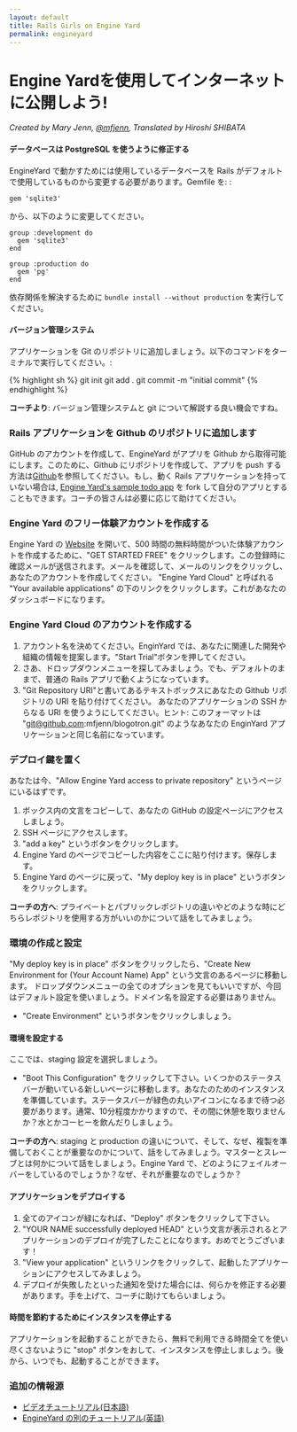 ```yaml
---
layout: default
title: Rails Girls on Engine Yard
permalink: engineyard
---
```


# Engine Yardを使用してインターネットに公開しよう!

*Created by Mary Jenn, [@mfjenn](https://twitter.com/mfjenn), Translated by Hiroshi SHIBATA*

#### データベースは PostgreSQL を使うように修正する

EngineYard で動かすためには使用しているデータベースを Rails がデフォルトで使用しているものから変更する必要があります。Gemfile を:
:

    gem 'sqlite3'

から、以下のように変更してください。

    group :development do
      gem 'sqlite3'
    end

    group :production do
      gem 'pg'
    end

依存関係を解決するために `bundle install --without production` を実行してください。

#### バージョン管理システム

アプリケーションを Git のリポジトリに追加しましょう。以下のコマンドをターミナルで実行してください。:

{% highlight sh %}
git init
git add .
git commit -m "initial commit"
{% endhighlight %}

__コーチより__: バージョン管理システムと git について解説する良い機会ですね。

### Rails アプリケーションを Github のリポジトリに追加します

GitHub のアカウントを作成して、EngineYard がアプリを Github から取得可能にします。このために、Github にリポジトリを作成して、アプリを push する方法は[Github](https://help.github.com/articles/create-a-repo)を参照してください。もし、動く Rails アプリケーションを持っていない場合は, [Engine Yard's sample todo app](https://github.com/engineyard/todo) を fork して自分のアプリとすることもできます。コーチの皆さんは必要に応じて助けてください。

### Engine Yard のフリー体験アカウントを作成する

Engine Yard の [Website](https://www.engineyard.com/) を開いて、500 時間の無料時間がついた体験アカウントを作成するために、"GET STARTED FREE" をクリックします。この登録時に確認メールが送信されます。メールを確認して、メールのリンクをクリックし、あなたのアカウントを作成してください。 "Engine Yard Cloud" と呼ばれる "Your available applications" の下のリンクをクリックします。これがあなたのダッシュボードになります。

### Engine Yard Cloud のアカウントを作成する

 1. アカウント名を決めてください。EnginYard では、あなたに関連した開発や組織の情報を提案します。"Start Trial"ボタンを押してください。
 2. さあ、ドロップダウンメニューを探してみましょう。でも、デフォルトのままで、普通の Rails アプリで動くようになっています。
 3. "Git Repository URI"と書いてあるテキストボックスにあなたの Github リポジトリの URI を貼り付けてください。 あなたのアプリケーションの SSH からなる URI を使うようにしてください。ヒント: このフォーマットは "git@github.com:mfjenn/blogotron.git" のようなあなたの EnginYard アプリケーションと同じ名前になっています。

### デプロイ鍵を置く

あなたは今、"Allow Engine Yard access to private repository" というページにいるはずです。

 1. ボックス内の文言をコピーして、あなたの GitHub の設定ページにアクセスしましょう。
 2. SSH ページにアクセスします。
 3. "add a key" というボタンをクリックします。
 4. Engine Yard のページでコピーした内容をここに貼り付けます。保存します。
 5. Engine Yard のページに戻って、"My deploy key is in place" というボタンをクリックします。

__コーチの方へ__: プライベートとパブリックレポジトリの違いやどのような時にどちらレポジトリを使用する方がいいのかについて話をしてみましょう。

### 環境の作成と設定

"My deploy key is in place" ボタンをクリックしたら、"Create New Environment for (Your Account Name) App" という文言のあるページに移動します。 ドロップダウンメニューの全てのオプションを見てもいいですが、今回はデフォルト設定を使いましょう。ドメイン名を設定する必要はありません。

* "Create Environment" というボタンをクリックしましょう。

#### 環境を設定する

ここでは、staging 設定を選択しましょう。

 * "Boot This Configuration" をクリックして下さい。いくつかのステータスバーが動いている新しいページに移動します。あなたのためのインスタンスを準備しています。ステータスバーが緑色の丸いアイコンになるまで待つ必要があります。通常、10分程度かかりますので、その間に休憩を取りませんか？水とかコーヒーを飲んだりしましょう。

__コーチの方へ__: staging と production の違いについて、そして、なぜ、複製を準備しておくことが重要なのかについて、話をしてみましょう。マスターとスレーブとは何かについて話をしましょう。Engine Yard で、どのようにフェイルオーバーをしているのでしょうか？なぜ、それが重要なのでしょうか？

#### アプリケーションをデプロイする

 1. 全てのアイコンが緑になれば、"Deploy" ボタンをクリックして下さい。
 2. "YOUR NAME successfully deployed HEAD" という文言が表示されるとアプリケーションのデプロイが完了したことになります。おめでとうございます！
 3. "View your application" というリンクをクリックして、起動したアプリケーションにアクセスしてみましょう。
 4. デプロイが失敗したといった通知を受けた場合には、何らかを修正する必要があります。手を上げて、コーチに助けてもらいましょう。

#### 時間を節約するためにインスタンスを停止する

アプリケーションを起動することができたら、無料で利用できる時間全てを使い尽くさないように "stop" ボタンをおして、インスタンスを停止しましょう。後から、いつでも、起動することができます。

### 追加の情報源

 * [ビデオチュートリアル(日本語)](http://www.engineyard.co.jp/jp/landing/tour)
 * [EngineYard の別のチュートリアル(英語)](https://support.cloud.engineyard.com/entries/20996751-Tutorial-How-to-Deploy-the-ToDo-Application-on-a-Trial-Account)
